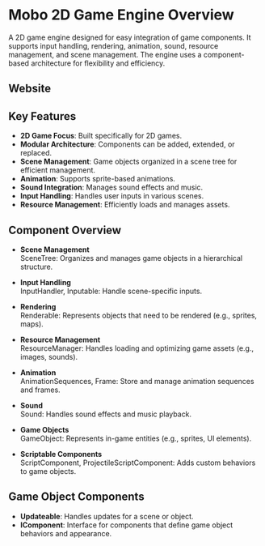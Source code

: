 # Mobo 2D Game Engine Overview

A 2D game engine designed for easy integration of game components. It supports input handling, rendering, animation, sound, resource management, and scene management. The engine uses a component-based architecture for flexibility and efficiency.

## Website

## Key Features
- **2D Game Focus**: Built specifically for 2D games.
- **Modular Architecture**: Components can be added, extended, or replaced.
- **Scene Management**: Game objects organized in a scene tree for efficient management.
- **Animation**: Supports sprite-based animations.
- **Sound Integration**: Manages sound effects and music.
- **Input Handling**: Handles user inputs in various scenes.
- **Resource Management**: Efficiently loads and manages assets.

## Component Overview

- **Scene Management**  
  SceneTree: Organizes and manages game objects in a hierarchical structure.

- **Input Handling**  
  InputHandler, Inputable: Handle scene-specific inputs.

- **Rendering**  
  Renderable: Represents objects that need to be rendered (e.g., sprites, maps).

- **Resource Management**  
  ResourceManager: Handles loading and optimizing game assets (e.g., images, sounds).

- **Animation**  
  AnimationSequences, Frame: Store and manage animation sequences and frames.

- **Sound**  
  Sound: Handles sound effects and music playback.

- **Game Objects**  
  GameObject: Represents in-game entities (e.g., sprites, UI elements).

- **Scriptable Components**  
  ScriptComponent, ProjectileScriptComponent: Adds custom behaviors to game objects.

## Game Object Components
- **Updateable**: Handles updates for a scene or object.
- **IComponent**: Interface for components that define game object behaviors and appearance.
